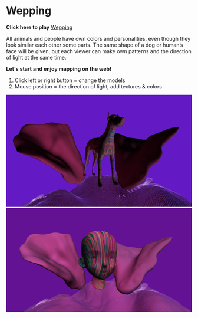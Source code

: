 # Wepping

**Click here to play**
[Wepping](https://jtao7.github.io/wepping/)

All animals and people have own colors and personalities, even though they look similar each other some parts. The same shape of a dog or human’s face will be given, but each viewer can make own patterns and the direction of light at the same time.


**Let's start and enjoy mapping on the web!**
1. Click left or right button = change the models
2. Mouse position = the direction of light, add textures & colors


![screen shot](readme_files/dog.png)
![screen shot](readme_files/head_.png)
